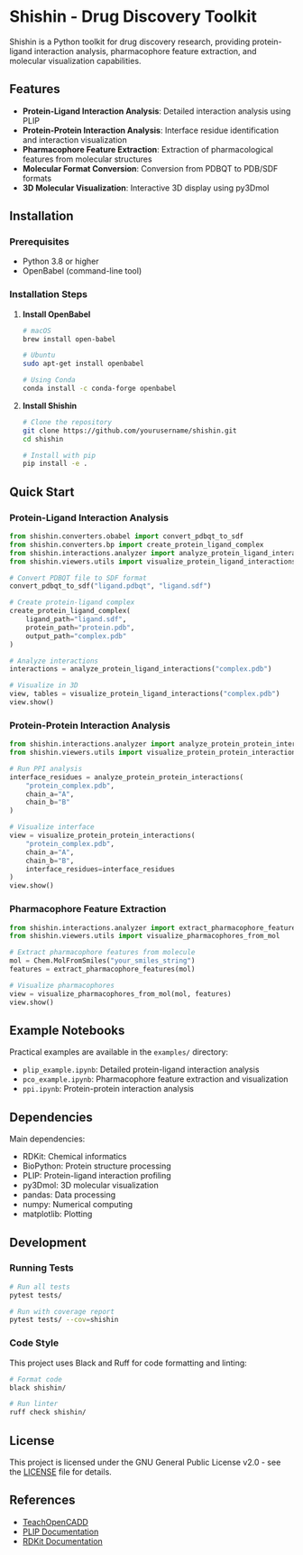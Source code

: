 # Shishin - Drug Discovery Toolkit

Shishin is a Python toolkit for drug discovery research, providing protein-ligand interaction analysis, pharmacophore feature extraction, and molecular visualization capabilities.

## Features

- **Protein-Ligand Interaction Analysis**: Detailed interaction analysis using PLIP
- **Protein-Protein Interaction Analysis**: Interface residue identification and interaction visualization
- **Pharmacophore Feature Extraction**: Extraction of pharmacological features from molecular structures
- **Molecular Format Conversion**: Conversion from PDBQT to PDB/SDF formats
- **3D Molecular Visualization**: Interactive 3D display using py3Dmol

## Installation

### Prerequisites

- Python 3.8 or higher
- OpenBabel (command-line tool)

### Installation Steps

1. **Install OpenBabel**
   ```bash
   # macOS
   brew install open-babel
   
   # Ubuntu
   sudo apt-get install openbabel
   
   # Using Conda
   conda install -c conda-forge openbabel
   ```

2. **Install Shishin**
   ```bash
   # Clone the repository
   git clone https://github.com/yourusername/shishin.git
   cd shishin
   
   # Install with pip
   pip install -e .
   ```

## Quick Start

### Protein-Ligand Interaction Analysis

```python
from shishin.converters.obabel import convert_pdbqt_to_sdf
from shishin.converters.bp import create_protein_ligand_complex
from shishin.interactions.analyzer import analyze_protein_ligand_interactions
from shishin.viewers.utils import visualize_protein_ligand_interactions

# Convert PDBQT file to SDF format
convert_pdbqt_to_sdf("ligand.pdbqt", "ligand.sdf")

# Create protein-ligand complex
create_protein_ligand_complex(
    ligand_path="ligand.sdf",
    protein_path="protein.pdb",
    output_path="complex.pdb"
)

# Analyze interactions
interactions = analyze_protein_ligand_interactions("complex.pdb")

# Visualize in 3D
view, tables = visualize_protein_ligand_interactions("complex.pdb")
view.show()
```

### Protein-Protein Interaction Analysis

```python
from shishin.interactions.analyzer import analyze_protein_protein_interactions
from shishin.viewers.utils import visualize_protein_protein_interactions

# Run PPI analysis
interface_residues = analyze_protein_protein_interactions(
    "protein_complex.pdb",
    chain_a="A",
    chain_b="B"
)

# Visualize interface
view = visualize_protein_protein_interactions(
    "protein_complex.pdb",
    chain_a="A", 
    chain_b="B",
    interface_residues=interface_residues
)
view.show()
```

### Pharmacophore Feature Extraction

```python
from shishin.interactions.analyzer import extract_pharmacophore_features
from shishin.viewers.utils import visualize_pharmacophores_from_mol

# Extract pharmacophore features from molecule
mol = Chem.MolFromSmiles("your_smiles_string")
features = extract_pharmacophore_features(mol)

# Visualize pharmacophores
view = visualize_pharmacophores_from_mol(mol, features)
view.show()
```

## Example Notebooks

Practical examples are available in the `examples/` directory:

- `plip_example.ipynb`: Detailed protein-ligand interaction analysis
- `pco_example.ipynb`: Pharmacophore feature extraction and visualization
- `ppi.ipynb`: Protein-protein interaction analysis

## Dependencies

Main dependencies:
- RDKit: Chemical informatics
- BioPython: Protein structure processing
- PLIP: Protein-ligand interaction profiling
- py3Dmol: 3D molecular visualization
- pandas: Data processing
- numpy: Numerical computing
- matplotlib: Plotting

## Development

### Running Tests

```bash
# Run all tests
pytest tests/

# Run with coverage report
pytest tests/ --cov=shishin
```

### Code Style

This project uses Black and Ruff for code formatting and linting:

```bash
# Format code
black shishin/

# Run linter
ruff check shishin/
```

## License

This project is licensed under the GNU General Public License v2.0 - see the [LICENSE](LICENSE) file for details.

## References

- [TeachOpenCADD](https://projects.volkamerlab.org/teachopencadd/all_talktorials.html)
- [PLIP Documentation](https://github.com/pharmai/plip)
- [RDKit Documentation](https://www.rdkit.org/docs/)